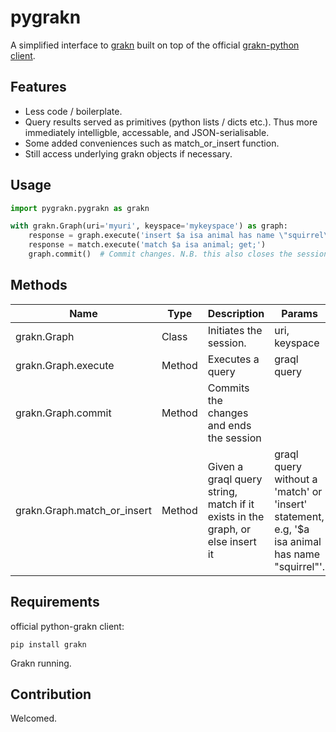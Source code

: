 # pygrakn

A simplified interface to [grakn](https://grakn.ai/) built on top of the official [grakn-python client](https://github.com/graknlabs/grakn/tree/master/client-python).

## Features

- Less code / boilerplate.
- Query results served as primitives (python lists / dicts etc.). Thus more immediately intelligble, accessable, and JSON-serialisable.
- Some added conveniences such as match_or_insert function.
- Still access underlying grakn objects if necessary.

## Usage

```python
import pygrakn.pygrakn as grakn

with grakn.Graph(uri='myuri', keyspace='mykeyspace') as graph:
    response = graph.execute('insert $a isa animal has name \"squirrel\"';)  # Escape your quotes, or use a raw string
    response = match.execute('match $a isa animal; get;')
    graph.commit()  # Commit changes. N.B. this also closes the session
```

## Methods

Name | Type | Description | Params
--- | --- |--- | ---
grakn.Graph | Class | Initiates the session. | uri, keyspace
grakn.Graph.execute | Method | Executes a query | graql query
grakn.Graph.commit | Method | Commits the changes and ends the session |
grakn.Graph.match_or_insert | Method | Given a graql query string, match if it exists in the graph, or else insert it | graql query without a 'match' or 'insert' statement, e.g, '$a isa animal has name \"squirrel\"'.

## Requirements

official python-grakn client:

`pip install grakn`

Grakn running.

## Contribution

Welcomed.




